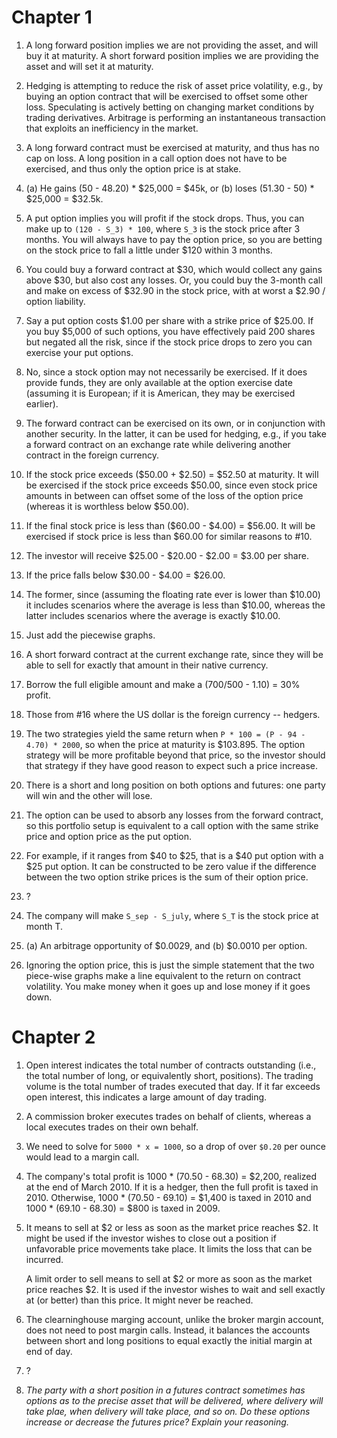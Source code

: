 # Chapter 1

 1. A long forward position implies we are not providing the asset, and will buy it at maturity.
    A short forward position implies we are providing the asset and will set it at maturity.

 2. Hedging is attempting to reduce the risk of asset price volatility, e.g., by buying
    an option contract that will be exercised to offset some other loss. Speculating
    is actively betting on changing market conditions by trading derivatives.
    Arbitrage is performing an instantaneous transaction that exploits an inefficiency
    in the market.

 3. A long forward contract must be exercised at maturity, and thus has no cap on loss.
    A long position in a call option does not have to be exercised, and thus only the
    option price is at stake.

 4. (a) He gains (50 - 48.20) * $25,000 = $45k, or (b) loses (51.30 - 50) * $25,000 = $32.5k.

 5. A put option implies you will profit if the stock drops. Thus, you can make up to 
    `(120 - S_3) * 100`, where `S_3` is the stock price after 3 months. You will always
    have to pay the option price, so you are betting on the stock price to fall 
    a little under $120 within 3 months.

 6. You could buy a forward contract at $30, which would collect any gains above $30,
    but also cost any losses. Or, you could buy the 3-month call and make
    on excess of $32.90 in the stock price, with at worst a $2.90 / option liability.

 7. Say a put option costs $1.00 per share with a strike price of $25.00.
    If you buy $5,000 of such options, you have effectively paid 200 shares but
    negated all the risk, since if the stock price drops to zero you can exercise
    your put options.

 8. No, since a stock option may not necessarily be exercised. If it does provide funds,
    they are only available at the option exercise date (assuming it is European; if it
    is American, they may be exercised earlier).

 9. The forward contract can be exercised on its own, or in conjunction with another 
    security. In the latter, it can be used for hedging, e.g., if you take a
    forward contract on an exchange rate while delivering another contract in
    the foreign currency.

 10. If the stock price exceeds ($50.00 + $2.50) = $52.50 at maturity. It will be
     exercised if the stock price exceeds $50.00, since even stock price amounts in
     between can offset some of the loss of the option price (whereas it is worthless
     below $50.00).

 11. If the final stock price is less than ($60.00 - $4.00) = $56.00. It will be
     exercised if stock price is less than $60.00 for similar reasons to #10.

 12. The investor will receive $25.00 - $20.00 - $2.00 = $3.00 per share.

 13. If the price falls below $30.00 - $4.00 = $26.00.

 14. The former, since (assuming the floating rate ever is lower than $10.00)
     it includes scenarios where the average is less than $10.00, whereas
     the latter includes scenarios where the average is exactly $10.00.

 15. Just add the piecewise graphs.

 16. A short forward contract at the current exchange rate, since they will be
     able to sell for exactly that amount in their native currency.

 17. Borrow the full eligible amount and make a (700/500 - 1.10) = 30% profit.

 18. Those from #16 where the US dollar is the foreign currency -- hedgers.

 19. The two strategies yield the same return when `P * 100 = (P - 94 - 4.70) * 2000`,
     so when the price at maturity is $103.895. The option strategy will be
     more profitable beyond that price, so the investor should that strategy
     if they have good reason to expect such a price increase.

 20. There is a short and long position on both options and futures: one party
     will win and the other will lose.

 21. The option can be used to absorb any losses from the forward contract,
     so this portfolio setup is equivalent to a call option with the same 
     strike price and option price as the put option.

 22. For example, if it ranges from $40 to $25, that is a $40
     put option with a $25 put option. It can be constructed to be zero value
     if the difference between the two option strike prices
     is the sum of their option price.

 23. ?

 24. The company will make `S_sep - S_july`, where `S_T` is the stock
     price at month T.

 25. (a) An arbitrage opportunity of $0.0029, and (b) $0.0010 per option.

 26. Ignoring the option price, this is just the simple statement that the
     two piece-wise graphs make a line equivalent to the return on contract
     volatility. You make money when it goes up and lose money if it goes down.

# Chapter 2

 1. Open interest indicates the total number of contracts outstanding (i.e.,
    the total number of long, or equivalently short, positions). The trading volume
    is the total number of trades executed that day. If it far exceeds open interest,
    this indicates a large amount of day trading.

 2. A commission broker executes trades on behalf of clients, whereas a local
    executes trades on their own behalf.
 
 3. We need to solve for `5000 * x = 1000`, so a drop of over `$0.20` per
    ounce would lead to a margin call.

 4. The company's total profit is 1000 * (70.50 - 68.30) = $2,200,
    realized at the end of March 2010. If it is a hedger, then the
    full profit is taxed in 2010. Otherwise, 1000 * (70.50 - 69.10) = 
    $1,400 is taxed in 2010 and 1000 * (69.10 - 68.30) = $800 is taxed
    in 2009.

 5. It means to sell at $2 or less as soon as the market price reaches $2.
    It might be used if the investor wishes to close out a position if
    unfavorable price movements take place. It limits the loss that
    can be incurred.

    A limit order to sell means to sell at $2 or more as soon as the
    market price reaches $2. It is used if the investor wishes to wait
    and sell exactly at (or better) than this price. It might never be reached.

 6. The clearninghouse marging account, unlike the broker margin account, 
    does not need to post margin calls. Instead, it balances the accounts between
    short and long positions to equal exactly the initial margin at end of day.

 7. ?

 8. *The party with a short position in a futures contract sometimes has options
    as to the precise asset that will be delivered, where delivery will take plae,
    when delivery will take place, and so on. Do these options increase or
    decrease the futures price? Explain your reasoning.*

